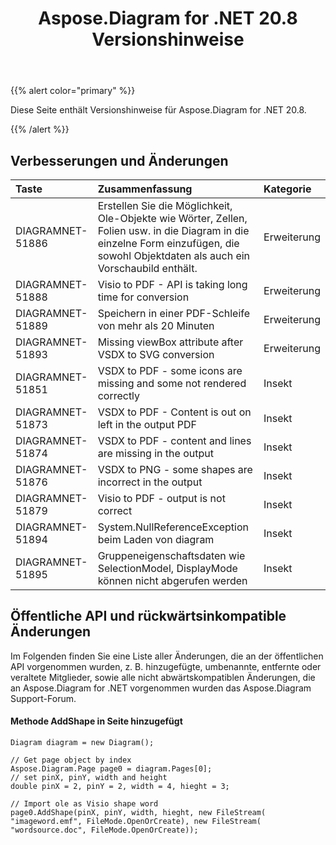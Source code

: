 ﻿---
title: Aspose.Diagram for .NET 20.8 Versionshinweise
type: docs
weight: 14
url: /de/net/aspose-diagram-for-net-20-8-release-notes/
---
{{% alert color="primary" %}}

Diese Seite enthält Versionshinweise für Aspose.Diagram for .NET 20.8.

{{% /alert %}}
## **Verbesserungen und Änderungen**  ##

|**Taste**|**Zusammenfassung**|**Kategorie**|
|:- |:- |:- |
|DIAGRAMNET-51886|Erstellen Sie die Möglichkeit, Ole-Objekte wie Wörter, Zellen, Folien usw. in die Diagram in die einzelne Form einzufügen, die sowohl Objektdaten als auch ein Vorschaubild enthält.|Erweiterung|
|DIAGRAMNET-51888|Visio to PDF - API is taking long time for conversion|Erweiterung|
|DIAGRAMNET-51889|Speichern in einer PDF-Schleife von mehr als 20 Minuten|Erweiterung|
|DIAGRAMNET-51893|Missing viewBox attribute after VSDX to SVG conversion|Erweiterung|
|DIAGRAMNET-51851|VSDX to PDF - some icons are missing and some not rendered correctly|Insekt|
|DIAGRAMNET-51873|VSDX to PDF - Content is out on left in the output PDF|Insekt|
|DIAGRAMNET-51874|VSDX to PDF - content and lines are missing in the output|Insekt|
|DIAGRAMNET-51876|VSDX to PNG - some shapes are incorrect in the output|Insekt|
|DIAGRAMNET-51879|Visio to PDF - output is not correct|Insekt|
|DIAGRAMNET-51894|System.NullReferenceException beim Laden von diagram|Insekt|
|DIAGRAMNET-51895|Gruppeneigenschaftsdaten wie SelectionModel, DisplayMode können nicht abgerufen werden|Insekt|

## **Öffentliche API und rückwärtsinkompatible Änderungen**  ##
Im Folgenden finden Sie eine Liste aller Änderungen, die an der öffentlichen API vorgenommen wurden, z. B. hinzugefügte, umbenannte, entfernte oder veraltete Mitglieder, sowie alle nicht abwärtskompatiblen Änderungen, die an Aspose.Diagram for .NET vorgenommen wurden das Aspose.Diagram Support-Forum.

####  Methode AddShape in Seite hinzugefügt ####
```
Diagram diagram = new Diagram();

// Get page object by index
Aspose.Diagram.Page page0 = diagram.Pages[0];
// set pinX, pinY, width and height
double pinX = 2, pinY = 2, width = 4, hieght = 3;

// Import ole as Visio shape word
page0.AddShape(pinX, pinY, width, hieght, new FileStream( "imageword.emf", FileMode.OpenOrCreate), new FileStream( "wordsource.doc", FileMode.OpenOrCreate));
```
